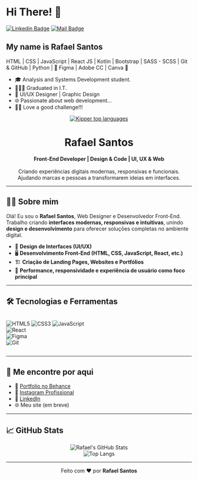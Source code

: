 <h1>Hi There! 👋</h1>

[![Linkedin Badge](https://img.shields.io/badge/-LinkedIn-6633cc?style=flat-square&logo=Linkedin&logoColor=white&link=https://www.linkedin.com/in/rafael-santos-b49155151/)](https://www.linkedin.com/in/rafael-santos-b49155151/)
[![Mail Badge](https://img.shields.io/badge/-Email-6633cc?style=flat&labelColor=6633cc&logo=gmail&logoColor=white)](mailto:rafaelsantos.ss.com)

## My name is Rafael Santos
HTML | CSS | JavaScript | React JS | Kotlin | Bootstrap | SASS - SCSS | Git & GitHub | Python | 🚀
Figma | Adobe CC | Canva 🚀

- 🎓 Analysis and Systems Development student.
- 👨🏼‍🎓 Graduated in I.T.
- 🎨 UI/UX Designer | Graphic Design
- 🌐 Passionate about web development...
- 💪🏼 Love a good challenge!!!

<div align="center">
  
[![Kipper top languages](https://github-readme-stats.vercel.app/api/top-langs/?username=rafaelsantoos&theme=blue-white)](https://github.com/anuraghazra/github-readme-stats)
  
 </div>

 <h1 align="center">Rafael Santos</h1>

<p align="center">
  <b>Front-End Developer | Design & Code | UI, UX & Web</b><br><br>
  Criando experiências digitais modernas, responsivas e funcionais.<br>
  Ajudando marcas e pessoas a transformarem ideias em interfaces.
</p>

---

## 👨‍💻 Sobre mim

Olá! Eu sou o **Rafael Santos**, Web Designer e Desenvolvedor Front-End.  
Trabalho criando **interfaces modernas, responsivas e intuitivas**, unindo **design e desenvolvimento** para oferecer soluções completas no ambiente digital.

- 🎨 **Design de Interfaces (UI/UX)**  
- 🖥️ **Desenvolvimento Front-End (HTML, CSS, JavaScript, React, etc.)**  
- 🏗️ **Criação de Landing Pages, Websites e Portfólios**  
- 🚀 **Performance, responsividade e experiência de usuário como foco principal**  

---

## 🛠️ Tecnologias e Ferramentas

<div style="display: flex; flex-wrap: wrap;">
  
![HTML5](https://img.shields.io/badge/HTML5-E34F26?style=for-the-badge&logo=html5&logoColor=white) 
![CSS3](https://img.shields.io/badge/CSS3-1572B6?style=for-the-badge&logo=css3&logoColor=white) 
![JavaScript](https://img.shields.io/badge/JavaScript-F7DF1E?style=for-the-badge&logo=javascript&logoColor=black)  
![React](https://img.shields.io/badge/React-20232A?style=for-the-badge&logo=react&logoColor=61DAFB)  
![Figma](https://img.shields.io/badge/Figma-F24E1E?style=for-the-badge&logo=figma&logoColor=white)  
![Git](https://img.shields.io/badge/Git-F05032?style=for-the-badge&logo=git&logoColor=white)  

</div>

---

## 🚀 Me encontre por aqui

- 🔗 [Portfolio no Behance](https://www.behance.net/)  
- 🔗 [Instagram Profissional](https://www.instagram.com/)  
- 🔗 [LinkedIn](https://www.linkedin.com/)  
- 🌐 Meu site (em breve)

---

## 📈 GitHub Stats

<div align="center">
  
![Rafael's GitHub Stats](https://github-readme-stats.vercel.app/api?username=seu-usuario&show_icons=true&theme=tokyonight&hide_border=true)  
![Top Langs](https://github-readme-stats.vercel.app/api/top-langs/?username=seu-usuario&layout=compact&theme=tokyonight&hide_border=true)  

</div>

---

<p align="center">
Feito com ❤️ por <b>Rafael Santos</b>
</p>

